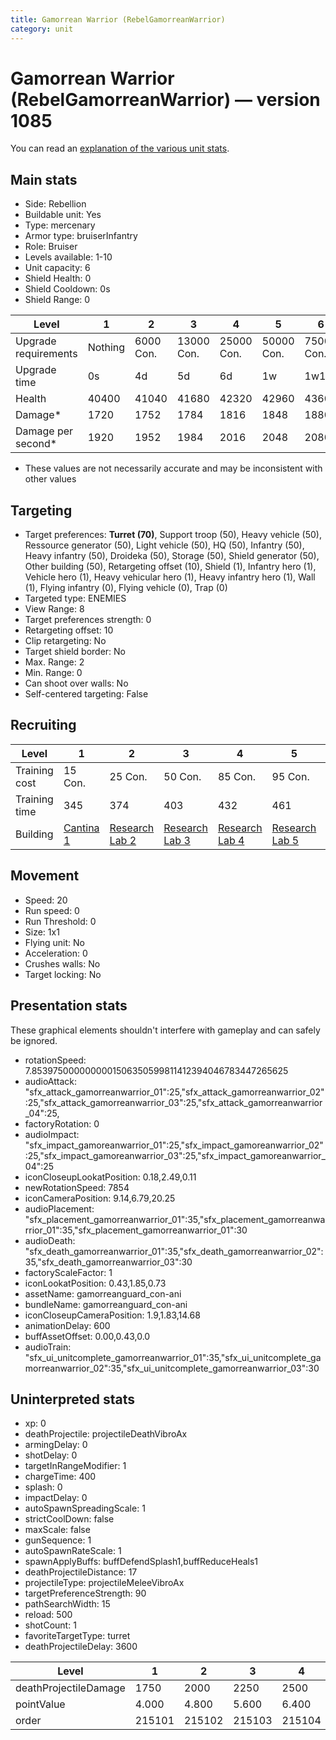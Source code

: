 ```yaml
---
title: Gamorrean Warrior (RebelGamorreanWarrior)
category: unit
---
```


# Gamorrean Warrior (RebelGamorreanWarrior) — version 1085

You can read an [explanation  of the various unit stats](unitexplained.md).

## Main stats

  * Side: Rebellion
  * Buildable unit: Yes
  * Type: mercenary
  * Armor type: bruiserInfantry
  * Role: Bruiser
  * Levels available: 1-10
  * Unit capacity: 6
  * Shield Health: 0
  * Shield Cooldown: 0s
  * Shield Range: 0

|Level               |1      |2        |3         |4         |5         |6         |7         |8          |9          |10         |
|--------------------|-------|---------|----------|----------|----------|----------|----------|-----------|-----------|-----------|
|Upgrade requirements|Nothing|6000 Con.|13000 Con.|25000 Con.|50000 Con.|75000 Con.|85000 Con.|135000 Con.|140000 Con.|190000 Con.|
|Upgrade time        |0s     |4d       |5d        |6d        |1w        |1w1d      |1w2d      |1w3d       |1w4d       |1w5d       |
|Health              |40400  |41040    |41680     |42320     |42960     |43600     |45520     |46800      |48080      |50000      |
|Damage*             |1720   |1752     |1784      |1816      |1848      |1880      |1976      |2040       |2104       |2200       |
|Damage per second*  |1920   |1952     |1984      |2016      |2048      |2080      |2176      |2240       |2304       |2400       |

* These values are not necessarily accurate and may be inconsistent with other values

## Targeting

  * Target preferences: **Turret (70)**, Support troop (50), Heavy vehicle (50), Ressource generator (50), Light vehicle (50), HQ (50), Infantry (50), Heavy infantry (50), Droideka (50), Storage (50), Shield generator (50), Other building (50), Retargeting offset (10), Shield (1), Infantry hero (1), Vehicle hero (1), Heavy vehicular hero (1), Heavy infantry hero (1), Wall (1), Flying infantry (0), Flying vehicle (0), Trap (0)
  * Targeted type: ENEMIES
  * View Range: 8
  * Target preferences strength: 0
  * Retargeting offset: 10
  * Clip retargeting: No
  * Target shield border: No
  * Max. Range: 2
  * Min. Range: 0
  * Can shoot over walls: No
  * Self-centered targeting: False

## Recruiting

|Level        |1                                       |2                                     |3                                     |4                                     |5                                     |6                                     |7                                     |8                                     |9                                     |10                                     |
|-------------|----------------------------------------|--------------------------------------|--------------------------------------|--------------------------------------|--------------------------------------|--------------------------------------|--------------------------------------|--------------------------------------|--------------------------------------|---------------------------------------|
|Training cost|15 Con.                                 |25 Con.                               |50 Con.                               |85 Con.                               |95 Con.                               |145 Con.                              |190 Con.                              |265 Con.                              |360 Con.                              |720 Con.                               |
|Training time|345                                     |374                                   |403                                   |432                                   |461                                   |490                                   |519                                   |548                                   |577                                   |600                                    |
|Building     |[Cantina 1](rebelContrabandCantina.html)|[Research Lab 2](rebelOffenseLab.html)|[Research Lab 3](rebelOffenseLab.html)|[Research Lab 4](rebelOffenseLab.html)|[Research Lab 5](rebelOffenseLab.html)|[Research Lab 6](rebelOffenseLab.html)|[Research Lab 7](rebelOffenseLab.html)|[Research Lab 8](rebelOffenseLab.html)|[Research Lab 9](rebelOffenseLab.html)|[Research Lab 10](rebelOffenseLab.html)|

## Movement

  * Speed: 20
  * Run speed: 0
  * Run Threshold: 0
  * Size: 1x1
  * Flying unit: No
  * Acceleration: 0
  * Crushes walls: No
  * Target locking: No

## Presentation stats

These graphical elements shouldn't interfere with gameplay and can safely be ignored.

  * rotationSpeed: 7.8539750000000001506350599811412394046783447265625
  * audioAttack: "sfx_attack_gamorreanwarrior_01":25,"sfx_attack_gamorreanwarrior_02":25,"sfx_attack_gamorreanwarrior_03":25,"sfx_attack_gamorreanwarrior_04":25,
  * factoryRotation: 0
  * audioImpact: "sfx_impact_gamoreanwarrior_01":25,"sfx_impact_gamoreanwarrior_02":25,"sfx_impact_gamoreanwarrior_03":25,"sfx_impact_gamoreanwarrior_04":25
  * iconCloseupLookatPosition: 0.18,2.49,0.11
  * newRotationSpeed: 7854
  * iconCameraPosition: 9.14,6.79,20.25
  * audioPlacement: "sfx_placement_gamorreanwarrior_01":35,"sfx_placement_gamorreanwarrior_01":35,"sfx_placement_gamorreanwarrior_01":30
  * audioDeath: "sfx_death_gamorreanwarrior_01":35,"sfx_death_gamorreanwarrior_02":35,"sfx_death_gamorreanwarrior_03":30
  * factoryScaleFactor: 1
  * iconLookatPosition: 0.43,1.85,0.73
  * assetName: gamorreanguard_con-ani
  * bundleName: gamorreanguard_con-ani
  * iconCloseupCameraPosition: 1.9,1.83,14.68
  * animationDelay: 600
  * buffAssetOffset: 0.00,0.43,0.0
  * audioTrain: "sfx_ui_unitcomplete_gamorreanwarrior_01":35,"sfx_ui_unitcomplete_gamorreanwarrior_02":35,"sfx_ui_unitcomplete_gamorreanwarrior_03":30

## Uninterpreted stats

  * xp: 0
  * deathProjectile: projectileDeathVibroAx
  * armingDelay: 0
  * shotDelay: 0
  * targetInRangeModifier: 1
  * chargeTime: 400
  * splash: 0
  * impactDelay: 0
  * autoSpawnSpreadingScale: 1
  * strictCoolDown: false
  * maxScale: false
  * gunSequence: 1
  * autoSpawnRateScale: 1
  * spawnApplyBuffs: buffDefendSplash1,buffReduceHeals1
  * deathProjectileDistance: 17
  * projectileType: projectileMeleeVibroAx
  * targetPreferenceStrength: 90
  * pathSearchWidth: 15
  * reload: 500
  * shotCount: 1
  * favoriteTargetType: turret
  * deathProjectileDelay: 3600

|Level                |1     |2     |3     |4     |5     |6     |7     |8     |9     |10    |
|---------------------|------|------|------|------|------|------|------|------|------|------|
|deathProjectileDamage|1750  |2000  |2250  |2500  |2750  |3000  |3250  |3500  |3750  |4000  |
|pointValue           |4.000 |4.800 |5.600 |6.400 |7.200 |8.000 |8.800 |9.600 |10.400|12.000|
|order                |215101|215102|215103|215104|215105|215106|215107|215108|215109|215110|

